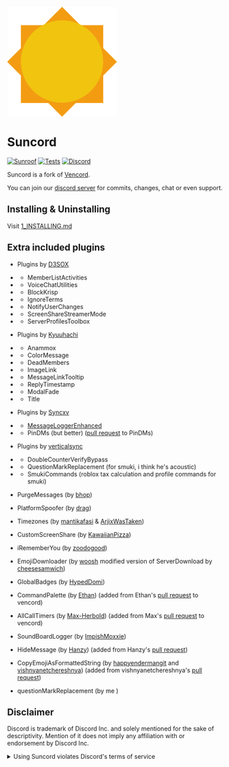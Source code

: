 ![logo](./src/assets/icon.png)

# Suncord

[![Sunroof](https://img.shields.io/badge/Sunroof-yellow?style=flat)](https://github.com/verticalsync/Sunroof)
[![Tests](https://github.com/verticalsync/Suncord/actions/workflows/test.yml/badge.svg?branch=main)](https://github.com/verticalsync/Suncord/actions/workflows/test.yml)
[![Discord](https://img.shields.io/discord/1207691698386501634.svg?color=768AD4&label=Discord&logo=discord&logoColor=white)](https://discord.gg/VasF3Ma4Ab)

Suncord is a fork of [Vencord](https://github.com/Vendicated/Vencord).

You can join our [discord server](https://discord.gg/VasF3Ma4Ab) for commits, changes, chat or even support.

## Installing & Uninstalling

Visit [1_INSTALLING.md](/docs/1_INSTALLING.md)

## Extra included plugins

-   Plugins by [D3SOX](https://github.com/D3SOX/vencord-userplugins)
-   -   MemberListActivities
-   -   VoiceChatUtilities
-   -   BlockKrisp
-   -   IgnoreTerms
-   -   NotifyUserChanges
-   -   ScreenShareStreamerMode
-   -   ServerProfilesToolbox

-   Plugins by [Kyuuhachi](https://github.com/Kyuuhachi/VencordPlugins)
-   -   Anammox
-   -   ColorMessage
-   -   DeadMembers
-   -   ImageLink
-   -   MessageLinkTooltip
-   -   ReplyTimestamp
-   -   ModalFade
-   -   Title

-   Plugins by [Syncxv](https://github.com/Syncxv)
-   -   [MessageLoggerEnhanced](https://github.com/Syncxv/vc-message-logger-enhanced)
-   -   PinDMs (but better) ([pull request](https://github.com/Vendicated/Vencord/pull/2203) to PinDMs)

-   Plugins by [verticalsync](https://github.com/verticalsync)
-   -   DoubleCounterVerifyBypass
-   -   QuestionMarkReplacement (for smuki, i think he's acoustic)
-   -   SmukiCommands (roblox tax calculation and profile commands for smuki)

-   PurgeMessages (by [bhop](https://github.com/prettylittlelies))
-   PlatformSpoofer (by [drag](https://github.com/dragdotpng))
-   Timezones (by [mantikafasi](https://github.com/mantikafasi) & [ArjixWasTaken](https://github.com/ArjixWasTaken))
-   CustomScreenShare (by [KawaiianPizza](https://github.com/KawaiianPizza))
-   iRememberYou (by [zoodogood](https://github.com/zoodogood/vencord-plugins))
-   EmojiDownloader (by [woosh](https://github.com/w8y) modified version of ServerDownload by [cheesesamwich](https://github.com/cheesesamwich/ServerDownload))
-   GlobalBadges (by [HypedDomi](https://github.com/domi-btnr/Vencord-Plugins))
-   CommandPalette (by [Ethan](https://github.com/ethan-davies)) (added from Ethan's [pull request](https://github.com/Vendicated/Vencord/pull/2145) to vencord)
-   AllCallTimers (by [Max-Herbold](https://github.com/Max-Herbold)) (added from Max's [pull request](https://github.com/Vendicated/Vencord/pull/2132) to vencord)
-   SoundBoardLogger (by [ImpishMoxxie](https://github.com/ImpishMoxxie/SoundBoardLogger))
-   HideMessage (by [Hanzy](https://github.com/hanzydev/)) (added from Hanzy's [pull request](https://github.com/Vendicated/Vencord/pull/2207))
-   CopyEmojiAsFormattedString (by [happyendermangit](https://github.com/happyendermangit/) and [vishnyanetchereshnya](https://github.com/vishnyanetchereshnya)) (added from vishnyanetchereshnya's [pull request](https://github.com/Vendicated/Vencord/pull/2266))
-   questionMarkReplacement (by me )

## Disclaimer

Discord is trademark of Discord Inc. and solely mentioned for the sake of descriptivity.
Mention of it does not imply any affiliation with or endorsement by Discord Inc.

<details>
<summary>Using Suncord violates Discord's terms of service</summary>

Client modifications are against Discord’s Terms of Service.

However, Discord is pretty indifferent about them and there are no known cases of users getting banned for using client mods! So you should generally be fine as long as you don’t use any plugins that implement abusive behaviour. But no worries, all inbuilt plugins are safe to use!

Regardless, if your account is very important to you and it getting disabled would be a disaster for you, you should probably not use any client mods (not exclusive to Suncord), just to be safe

Additionally, make sure not to post screenshots with Suncord in a server where you might get banned for it

</details>

